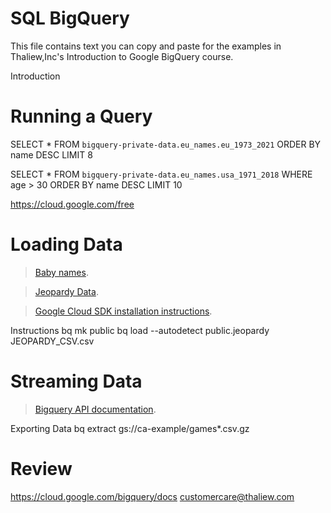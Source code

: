 # SQL BigQuery

This file contains text you can copy and paste for the examples in Thaliew,Inc's Introduction to Google BigQuery course.

Introduction

# Running a Query

SELECT *
FROM
 `bigquery-private-data.eu_names.eu_1973_2021`
ORDER BY name DESC LIMIT 8

SELECT *
FROM
 `bigquery-private-data.eu_names.usa_1971_2018`
WHERE age > 30
ORDER BY name DESC LIMIT 10


https://cloud.google.com/free


# Loading Data

> [Baby names].
> 
> [Baby names]: https://www.ssa.gov/OACT/babynames/names.zip


> [Jeopardy Data].
> 
> [Jeopardy Data]: https://datascienceplus.com/wp-content/uploads/2015/08/JEOPARDY_CSV.csv


> [Google Cloud SDK installation instructions].
> 
> [Google Cloud SDK installation instructions]: https://cloud.google.com/sdk/docs/install


Instructions
bq mk public
bq load --autodetect public.jeopardy JEOPARDY_CSV.csv

# Streaming Data

> [Bigquery API documentation].
> 
> [Bigquery API documentation]: https://cloud.google.com/bigquery/docs/reference/rest/v2/tabledata/insertAll


Exporting Data
bq extract
gs://ca-example/games*.csv.gz


# Review
https://cloud.google.com/bigquery/docs
customercare@thaliew.com









